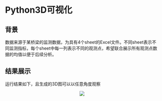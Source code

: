 # Python3D可视化

## 背景
数据来源于某桥梁的监测数据，为具有4个sheet的Excel文件。不同sheet表示不同监测指标，每个sheet中每一列表示不同的观测点，希望联合展示所有观测点数据的均值以便于后续分析。
</br>

## 结果展示
运行结果如下，且生成的3D图可以以任意角度观察

<div align=center>
<img src="https://p3-juejin.byteimg.com/tos-cn-i-k3u1fbpfcp/85a4d1f4a04c4c41964754fb09d3e952~tplv-k3u1fbpfcp-watermark.image">
</div>

